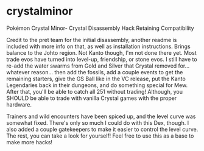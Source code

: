 # crystalminor
Pokémon Crystal Minor- Crystal Disassembly Hack Retaining Compatibility

Credit to the pret team for the initial disassembly, another readme is included with more info on that, as well as installation instructions.
Brings balance to the Johto region. Not Kanto though, I'm not done there yet. Most trade evos have turned into level-up, friendship, or stone evos. I still have to re-add the water swarms from Gold and Silver that Crystal removed for... whatever reason... then add the fossils, add a couple events to get the remaining starters, give the GS Ball like in the VC release, put the Kanto Legendaries back in their dungeons, and do something special for Mew. After that, you'll be able to catch all 251 without trading! Although, you SHOULD be able to trade with vanilla Crystal games with the proper hardware.

Trainers and wild encounters have been spiced up, and the level curve was somewhat fixed. There's only so much I could do with this Dex, though. I also added a couple gatekeepers to make it easier to control the level curve. The rest, you can take a look for yourself! Feel free to use this as a base to make more hacks!

